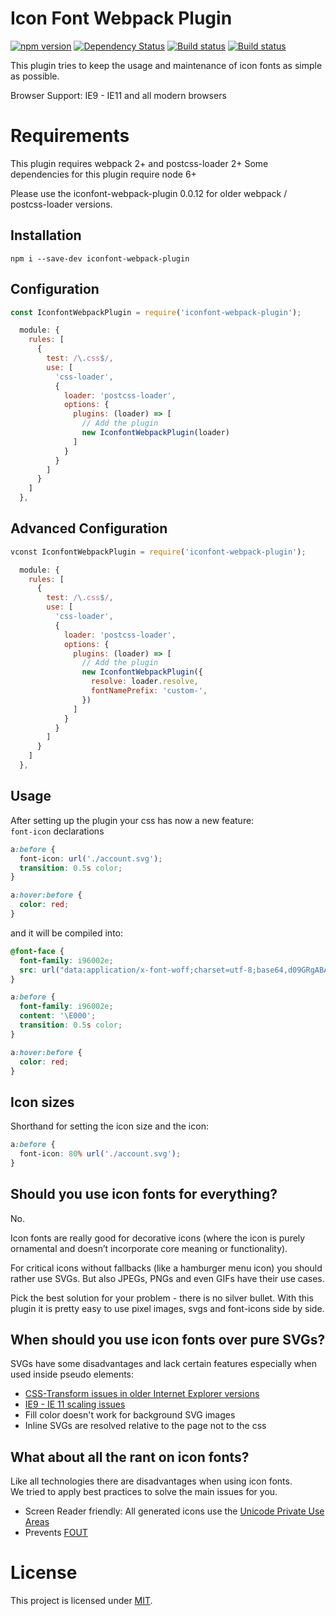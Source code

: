 # Icon Font Webpack Plugin
[![npm version](https://badge.fury.io/js/iconfont-webpack-plugin.svg)](http://badge.fury.io/js/iconfont-webpack-plugin) [![Dependency Status](https://david-dm.org/jantimon/iconfont-webpack-plugin.svg)](https://david-dm.org/jantimon/iconfont-webpack-plugin) [![Build status](https://travis-ci.org/jantimon/iconfont-webpack-plugin.svg)](https://travis-ci.org/jantimon/iconfont-webpack-plugin) [![Build status](https://ci.appveyor.com/api/projects/status/kp2kk6s7vsf8moea/branch/master?svg=true)](https://ci.appveyor.com/project/jantimon/iconfont-webpack-plugin/branch/master)

This plugin tries to keep the usage and maintenance of icon fonts as simple as possible.  

Browser Support: IE9 - IE11 and all modern browsers

# Requirements

This plugin requires webpack 2+ and postcss-loader 2+
Some dependencies for this plugin require node 6+

Please use the iconfont-webpack-plugin 0.0.12 for older webpack / postcss-loader versions.

## Installation

```
npm i --save-dev iconfont-webpack-plugin
```

## Configuration

```js
const IconfontWebpackPlugin = require('iconfont-webpack-plugin');

  module: {
    rules: [
      {
        test: /\.css$/,
        use: [
          'css-loader',
          {
            loader: 'postcss-loader',
            options: {
              plugins: (loader) => [
                // Add the plugin
                new IconfontWebpackPlugin(loader)
              ]
            }
          }
        ]
      }
    ]
  },
```

## Advanced Configuration


```js
vconst IconfontWebpackPlugin = require('iconfont-webpack-plugin');

  module: {
    rules: [
      {
        test: /\.css$/,
        use: [
          'css-loader',
          {
            loader: 'postcss-loader',
            options: {
              plugins: (loader) => [
                // Add the plugin
                new IconfontWebpackPlugin({
                  resolve: loader.resolve,
                  fontNamePrefix: 'custom-',
                })
              ]
            }
          }
        ]
      }
    ]
  },
```

## Usage

After setting up the plugin your css has now a new feature:  
`font-icon` declarations

```css
a:before {
  font-icon: url('./account.svg');
  transition: 0.5s color;
}

a:hover:before {
  color: red;
}
```

and it will be compiled into:

```css
@font-face {
  font-family: i96002e;
  src: url("data:application/x-font-woff;charset=utf-8;base64,d09GRgABAAAAA.....IdAA==") format('woff');
}

a:before {
  font-family: i96002e;
  content: '\E000';
  transition: 0.5s color;
}

a:hover:before {
  color: red;
}
```

## Icon sizes

Shorthand for setting the icon size and the icon:

```css
a:before {
  font-icon: 80% url('./account.svg');
}
```

## Should you use icon fonts for everything?

No.

Icon fonts are really good for decorative icons (where the icon is purely ornamental and doesn’t incorporate core meaning or functionality).

For critical icons without fallbacks (like a hamburger menu icon) you should rather use SVGs.
But also JPEGs, PNGs and even GIFs have their use cases.

Pick the best solution for your problem - there is no silver bullet.
With this plugin it is pretty easy to use pixel images, svgs and font-icons side by side.

## When should you use icon fonts over pure SVGs?

SVGs have some disadvantages and lack certain features especially when used inside pseudo elements:

* [CSS-Transform issues in older Internet Explorer versions](http://stackoverflow.com/questions/21298338/css-transform-on-svg-elements-ie9)
* [IE9 - IE 11 scaling issues](https://gist.github.com/larrybotha/7881691)
* Fill color doesn't work for background SVG images
* Inline SVGs are resolved relative to the page not to the css

## What about all the rant on icon fonts?

Like all technologies there are disadvantages when using icon fonts.  
We tried to apply best practices to solve the main issues for you.

* Screen Reader friendly: All generated icons use the [Unicode Private Use Areas](https://en.wikipedia.org/wiki/Private_Use_Areas)
* Prevents [FOUT](http://www.paulirish.com/2009/fighting-the-font-face-fout/)

# License

This project is licensed under [MIT](https://github.com/jantimon/iconfont-webpack-plugin/blob/master/LICENSE).

